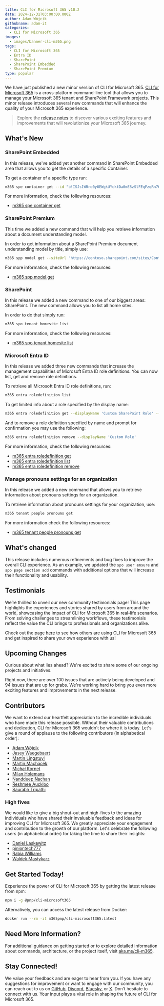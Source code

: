 ```yaml
---
title: CLI for Microsoft 365 v10.2
date: 2024-12-31T03:00:00.000Z
author: Adam Wójcik
githubname: adam-it
categories:
  - CLI for Microsoft 365
images:
  - images/banner-cli-m365.png
tags:
  - CLI for Microsoft 365
  - Entra ID
  - SharePoint
  - SharePoint Embedded
  - SharePoint Premium
type: popular
---
```


We have just published a new minor version of CLI for Microsoft 365. [CLI for Microsoft 365](https://aka.ms/cli-m365) is a cross-platform command-line tool that allows you to manage your Microsoft 365 tenant and SharePoint Framework projects. This minor release introduces several new commands that will enhance the quality of your Microsoft 365 experience.

> Explore the [release notes](https://aka.ms/cli-m365/notes) to discover various exciting features and improvements that will revolutionize your Microsoft 365 journey. 

## What's New

### SharePoint Embedded

In this release, we've added yet another command in SharePoint Embedded area that allows you to get the details of a specific Container. 

To get a container of a specific type run:

```sh
m365 spe container get --id "b!ISJs1WRro0y0EWgkUYcktDa0mE8zSlFEqFzqRn70Zwp1CEtDEBZgQICPkRbil_5Z"
```

For more information, check the following resources:

- [m365 spe container get](https://pnp.github.io/cli-microsoft365/cmd/spe/container/container-get/)

### SharePoint Premium

This time we added a new command that will help you retrieve information about a document understanding model.

In order to get information about a SharePoint Premium document understanding model by title, simply use:

```sh
m365 spp model get --siteUrl "https://contoso.sharepoint.com/sites/ContentCenter" --title "climicrosoft365Model"
```

For more information, check the following resources:

- [m365 spp model get](https://pnp.github.io/cli-microsoft365/cmd/spp/model/model-get/)

### SharePoint

In this release we added a new command to one of our biggest areas: SharePoint. The new command allows you to list all home sites.

In order to do that simply run:

```sh
m365 spo tenant homesite list
```

For more information, check the following resources:

- [m365 spo tenant homesite list](https://pnp.github.io/cli-microsoft365/cmd/spo/tenant/tenant-homesite-list/)

### Microsoft Entra ID

In this release we added three new commands that increase the management capabilities of Microsoft Entra ID role definitions. You can now list, get and remove role definitions.

To retrieve all Microsoft Entra ID role definitions, run:

```sh
m365 entra roledefinition list
```

To get limited info about a role specified by the display name:

```sh
m365 entra roledefinition get --displayName 'Custom SharePoint Role' --properties 'description,isEnabled'
```

And to remove a role definition specified by name and prompt for confirmation you may use the following:

```sh
m365 entra roledefinition remove --displayName 'Custom Role'
```

For more information, check the following resources:

- [m365 entra roledefinition get](https://pnp.github.io/cli-microsoft365/cmd/entra/roledefinition/roledefinition-get/)
- [m365 entra roledefinition list](https://pnp.github.io/cli-microsoft365/cmd/entra/roledefinition/roledefinition-list/)
- [m365 entra roledefinition remove](https://pnp.github.io/cli-microsoft365/cmd/entra/roledefinition/roledefinition-remove/)

### Manage pronouns settings for an organization

In this release we added a new command that allows you to retrieve information about pronouns settings for an organization.

To retrieve information about pronouns settings for your organization, use:

```sh
m365 tenant people pronouns get
```

For more information check the following resources:

- [m365 tenant people pronouns get](https://pnp.github.io/cli-microsoft365/cmd/tenant/people/people-pronouns-get/)

## What's changed

This release includes numerous refinements and bug fixes to improve the overall CLI experience. As an example, we updated the `spo user ensure` and `spo page section add` commands with additional options that will increase their functionality and usability.

## Testimonials

We’re thrilled to unveil our new community testimonials page! This page highlights the experiences and stories shared by users from around the world, showcasing the impact of CLI for Microsoft 365 in real-life scenarios. From solving challenges to streamlining workflows, these testimonials reflect the value the CLI brings to professionals and organizations alike.

Check out the page [here](https://pnp.github.io/cli-microsoft365/about/testimonials-quotes) to see how others are using CLI for Microsoft 365 and get inspired to share your own experience with us!

## Upcoming Changes

Curious about what lies ahead? We're excited to share some of our ongoing projects and initiatives.

Right now, there are over 100 issues that are actively being developed and 94 issues that are up for grabs. We're working hard to bring you even more exciting features and improvements in the next release.

## Contributors

We want to extend our heartfelt appreciation to the incredible individuals who have made this release possible. Without their valuable contributions and dedication, CLI for Microsoft 365 wouldn't be where it is today. Let's give a round of applause to the following contributors (in alphabetical order):

- [Adam Wójcik](https://github.com/Adam-it)
- [Jasey Waegebaert](https://github.com/Jwaegebaert)
- [Martin Lingstuyl](https://github.com/martinlingstuyl)
- [Martin Machacek](https://github.com/MartinM85)
- [Michał Kornet](https://github.com/mkm17)
- [Milan Holemans](https://github.com/milanholemans)
- [Nanddeep Nachan](https://github.com/nanddeepn)
- [Reshmee Auckloo](https://github.com/reshmee011)
- [Saurabh Tripathi](https://github.com/Saurabh7019)

### High fives

We would like to give a big shout-out and high-fives to the amazing individuals who have shared their invaluable feedback and ideas for improving CLI for Microsoft 365. We greatly appreciate your engagement and contribution to the growth of our platform. Let's celebrate the following users (in alphabetical order) for taking the time to share their insights:

- [Daniel Laskewitz](https://github.com/Laskewitz)
- [piniontech777](https://github.com/piniontech777)
- [Rabia Williams](https://github.com/rabwill)
- [Waldek Mastykarz](https://github.com/waldekmastykarz)

## Get Started Today!

Experience the power of CLI for Microsoft 365 by getting the latest release from npm:

```bash
npm i -g @pnp/cli-microsoft365
```

Alternatively, you can access the latest release from Docker:

```bash
docker run --rm -it m365pnp/cli-microsoft365:latest
```

## Need More Information?

For additional guidance on getting started or to explore detailed information about commands, architecture, or the project itself, visit [aka.ms/cli-m365](https://aka.ms/cli-m365).

## Stay Connected!

We value your feedback and are eager to hear from you. If you have any suggestions for improvement or want to engage with our community, you can reach out to us on [GitHub](https://github.com/pnp/cli-microsoft365/issues), [Discord](https://aka.ms/cli-m365/discord), [Bluesky](https://bsky.app/profile/climicrosoft365.bsky.social), or [X](https://x.com/climicrosoft365). Don't hesitate to connect with us. Your input plays a vital role in shaping the future of CLI for Microsoft 365.
